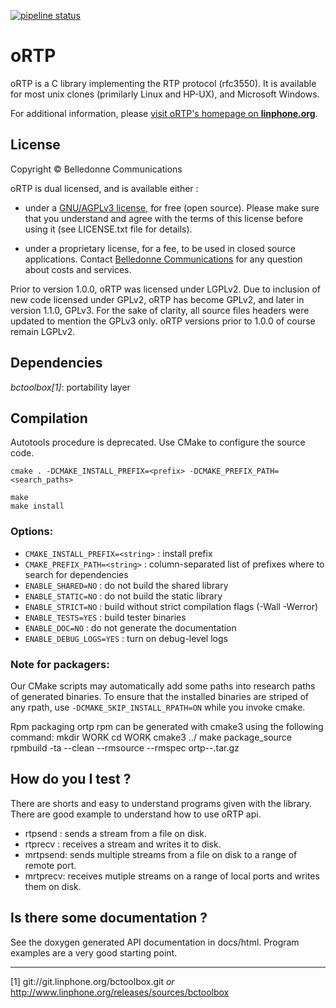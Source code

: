 [![pipeline status](https://gitlab.linphone.org/BC/public/ortp/badges/master/pipeline.svg)](https://gitlab.linphone.org/BC/public/ortp/commits/master)

oRTP
====


oRTP is a C library implementing the RTP protocol (rfc3550). It is available
for most unix clones (primilarly Linux and HP-UX), and Microsoft Windows.

For additional information, please [visit oRTP's homepage on **linphone.org**](http://www.linphone.org/technical-corner/ortp).


License
-------

Copyright © Belledonne Communications

oRTP is dual licensed, and is available either :

 - under a [GNU/AGPLv3 license](https://www.gnu.org/licenses/agpl-3.0.html), for free (open source). Please make sure that you understand and agree with the terms of this license before using it (see LICENSE.txt file for details).

 - under a proprietary license, for a fee, to be used in closed source applications. Contact [Belledonne Communications](https://www.linphone.org/contact) for any question about costs and services.

Prior to version 1.0.0, oRTP was licensed under LGPLv2. Due to inclusion of new code licensed under GPLv2, oRTP has become GPLv2,
and later in version 1.1.0, GPLv3.
For the sake of clarity, all source files headers were updated to mention the GPLv3 only.
oRTP versions prior to 1.0.0 of course remain LGPLv2.


Dependencies
------------

*bctoolbox[1]*: portability layer


Compilation
-----------

Autotools procedure is deprecated. Use CMake to configure the source code.

	cmake . -DCMAKE_INSTALL_PREFIX=<prefix> -DCMAKE_PREFIX_PATH=<search_paths>
	
	make
	make install

### Options:

- `CMAKE_INSTALL_PREFIX=<string>` : install prefix
- `CMAKE_PREFIX_PATH=<string>`    : column-separated list of prefixes where to search for dependencies
- `ENABLE_SHARED=NO`              : do not build the shared library
- `ENABLE_STATIC=NO`              : do not build the static library
- `ENABLE_STRICT=NO`              : build without strict compilation flags (-Wall -Werror)
- `ENABLE_TESTS=YES`              : build tester binaries
- `ENABLE_DOC=NO`                 : do not generate the documentation
- `ENABLE_DEBUG_LOGS=YES`         : turn on debug-level logs


### Note for packagers:

Our CMake scripts may automatically add some paths into research paths of generated binaries.
To ensure that the installed binaries are striped of any rpath, use `-DCMAKE_SKIP_INSTALL_RPATH=ON`
while you invoke cmake.

Rpm packaging
ortp rpm can be generated with cmake3 using the following command:
mkdir WORK
cd WORK
cmake3 ../
make package_source
rpmbuild -ta --clean --rmsource --rmspec ortp-<version>-<release>.tar.gz


How do you I test ?
-------------------

There are shorts and easy to understand programs given with the library. There are good example
to understand how to use oRTP api.

- rtpsend : sends a stream from a file on disk.
- rtprecv : receives a stream and writes it to disk.
- mrtpsend: sends multiple streams from a file on disk to a range of remote port.
- mrtprecv:	receives mutiple streams on a range of local ports and writes them on disk.


Is there some documentation ?
-----------------------------

See the doxygen generated API documentation in docs/html. Program examples are a very good
starting point.



----------------------------------------


[1] git://git.linphone.org/bctoolbox.git *or* <http://www.linphone.org/releases/sources/bctoolbox>
